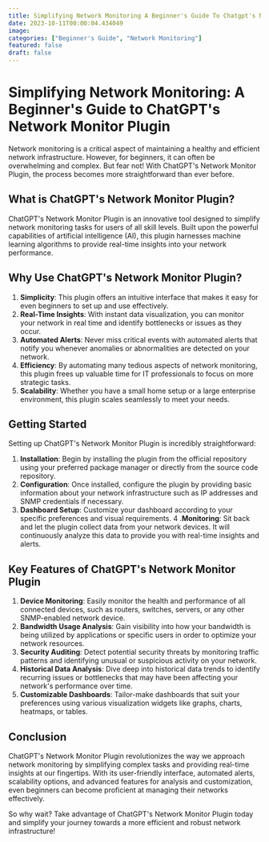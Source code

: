 ```yaml
---
title: Simplifying Network Monitoring A Beginner's Guide To Chatgpt's Network Monitor Plugin.
date: 2023-10-11T00:00:04.434049
image: 
categories: ["Beginner's Guide", "Network Monitoring"]
featured: false
draft: false
---
```

# Simplifying Network Monitoring: A Beginner's Guide to ChatGPT's Network Monitor Plugin

Network monitoring is a critical aspect of maintaining a healthy and efficient network infrastructure. However, for beginners, it can often be overwhelming and complex. But fear not! With ChatGPT's Network Monitor Plugin, the process becomes more straightforward than ever before.

## What is ChatGPT's Network Monitor Plugin?

ChatGPT's Network Monitor Plugin is an innovative tool designed to simplify network monitoring tasks for users of all skill levels. Built upon the powerful capabilities of artificial intelligence (AI), this plugin harnesses machine learning algorithms to provide real-time insights into your network performance.

## Why Use ChatGPT's Network Monitor Plugin?

1. **Simplicity**: This plugin offers an intuitive interface that makes it easy for even beginners to set up and use effectively.
2. **Real-Time Insights**: With instant data visualization, you can monitor your network in real time and identify bottlenecks or issues as they occur.
3. **Automated Alerts**: Never miss critical events with automated alerts that notify you whenever anomalies or abnormalities are detected on your network.
4. **Efficiency**: By automating many tedious aspects of network monitoring, this plugin frees up valuable time for IT professionals to focus on more strategic tasks.
5. **Scalability**: Whether you have a small home setup or a large enterprise environment, this plugin scales seamlessly to meet your needs.

## Getting Started

Setting up ChatGPT's Network Monitor Plugin is incredibly straightforward:

1. **Installation**: Begin by installing the plugin from the official repository using your preferred package manager or directly from the source code repository.
2. **Configuration**: Once installed, configure the plugin by providing basic information about your network infrastructure such as IP addresses and SNMP credentials if necessary.
3. **Dashboard Setup**: Customize your dashboard according to your specific preferences and visual requirements.
4 .**Monitoring**: Sit back and let the plugin collect data from your network devices. It will continuously analyze this data to provide you with real-time insights and alerts.

## Key Features of ChatGPT's Network Monitor Plugin

1. **Device Monitoring**: Easily monitor the health and performance of all connected devices, such as routers, switches, servers, or any other SNMP-enabled network device.
2. **Bandwidth Usage Analysis**: Gain visibility into how your bandwidth is being utilized by applications or specific users in order to optimize your network resources.
3. **Security Auditing**: Detect potential security threats by monitoring traffic patterns and identifying unusual or suspicious activity on your network.
4. **Historical Data Analysis**: Dive deep into historical data trends to identify recurring issues or bottlenecks that may have been affecting your network's performance over time.
5. **Customizable Dashboards**: Tailor-make dashboards that suit your preferences using various visualization widgets like graphs, charts, heatmaps, or tables.

## Conclusion

ChatGPT's Network Monitor Plugin revolutionizes the way we approach network monitoring by simplifying complex tasks and providing real-time insights at our fingertips. With its user-friendly interface, automated alerts, scalability options, and advanced features for analysis and customization, even beginners can become proficient at managing their networks effectively.

So why wait? Take advantage of ChatGPT's Network Monitor Plugin today and simplify your journey towards a more efficient and robust network infrastructure!